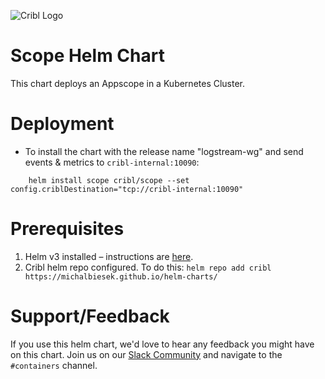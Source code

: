 ![Cribl Logo](../../images/Cribl_Logo_Color_TM.png)

# Scope Helm Chart

This chart deploys an Appscope in a Kubernetes Cluster.

# Deployment

* To  install the chart with the release name "logstream-wg" and send events & metrics to `cribl-internal:10090`:

```
    helm install scope cribl/scope --set config.criblDestination="tcp://cribl-internal:10090"
```

# Prerequisites

1. Helm v3 installed – instructions are [here](https://helm.sh/docs/intro/install/).
2. Cribl helm repo configured. To do this:
    `helm repo add cribl https://michalbiesek.github.io/helm-charts/`

# Support/Feedback

If you use this helm chart, we'd love to hear any feedback you might have on this chart. Join us on our [Slack Community](https://cribl.io/community) and navigate to the `#containers` channel.
